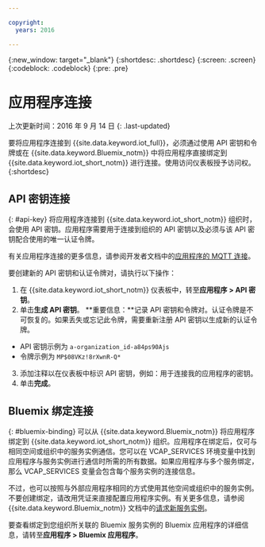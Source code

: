 ```yaml
---

copyright:
  years: 2016

---
```


{:new_window: target="\_blank"}
{:shortdesc: .shortdesc}
{:screen: .screen}
{:codeblock: .codeblock}
{:pre: .pre}

# 应用程序连接
上次更新时间：2016 年 9 月 14 日
{: .last-updated}

要将应用程序连接到 {{site.data.keyword.iot_full}}，必须通过使用 API 密钥和令牌或在 {{site.data.keyword.Bluemix_notm}} 中将应用程序直接绑定到 {{site.data.keyword.iot_short_notm}} 进行连接。使用访问仪表板授予访问权。
{:shortdesc}

## API 密钥连接
{: #api-key}
将应用程序连接到 {{site.data.keyword.iot_short_notm}} 组织时，会使用 API 密钥。应用程序需要用于连接到组织的 API 密钥以及必须与该 API 密钥配合使用的唯一认证令牌。  

有关应用程序连接的更多信息，请参阅开发者文档中的[应用程序的 MQTT 连接](https://docs.internetofthings.ibmcloud.com/applications/mqtt.html)。


要创建新的 API 密钥和认证令牌对，请执行以下操作：  
1.	在 {{site.data.keyword.iot_short_notm}} 仪表板中，转至**应用程序 > API 密钥**。  
2.	单击**生成 API 密钥**。
**重要信息：**记录 API 密钥和令牌对。认证令牌是不可恢复的。如果丢失或忘记此令牌，需要重新注册 API 密钥以生成新的认证令牌。
 - API 密钥示例为 `a-organization_id-a84ps90Ajs`  
 - 令牌示例为 `MP$08VKz!8rXwnR-Q*`  
3.	添加注释以在仪表板中标识 API 密钥，例如：用于连接我的应用程序的密钥。
4.	单击**完成**。



## Bluemix 绑定连接
{: #bluemix-binding}
可以从 {{site.data.keyword.Bluemix_notm}} 将应用程序绑定到 {{site.data.keyword.iot_short_notm}} 组织。应用程序在绑定后，仅可与相同空间或组织中的服务实例通信。您可以在 VCAP_SERVICES 环境变量中找到应用程序与服务实例进行通信时所需的所有数据。如果应用程序与多个服务绑定，那么 VCAP_SERVICES 变量会包含每个服务实例的连接信息。  

不过，也可以按照与外部应用程序相同的方式使用其他空间或组织中的服务实例。不要创建绑定，请改用凭证来直接配置应用程序实例。有关更多信息，请参阅 {{site.data.keyword.Bluemix_notm}} 文档中的[请求新服务实例](https://console.{DomainName}/docs/services/reqnsi.html#req_instance)。

要查看绑定到您组织所关联的 Bluemix 服务实例的 Bluemix 应用程序的详细信息，请转至**应用程序 > Bluemix 应用程序**。  
